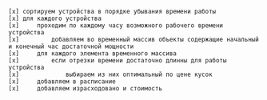     [x] сортируем устройства в порядке убывания времени работы
    [x] для каждого устройства
    [x]     проходим по каждому часу возможного рабочего времени устройства
    [x]         добавляем во временный массив объекты содержащие начальный и конечный час достаточной мощности
    [x]     для каждого элемента временного массива
    [x]         если отрезки времени достаточно длинны для работы устройства 
    [x]             выбираем из них оптимальный по цене кусок
    [x]     добавляем в расписание
    [x]     добавляем израсходовано и стоимость